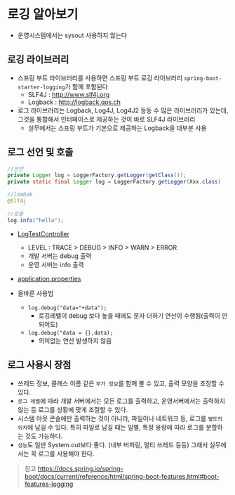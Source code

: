 # 로깅 알아보기

- 운영시스템에서는 sysout 사용하지 않는다

## 로깅 라이브러리

- 스프링 부트 라이브러리를 사용하면 스프링 부트 로깅 라이브러리 `spring-boot-starter-logging`가 함께 포함된다
  - SLF4J : <http://www.slf4j.org>
  - Logback : <http://logback.qos.ch>
- 로그 라이브러리는 Logback, Log4J, Log4J2 등등 수 많은 라이브러리가 있는데, 그것을 통합해서 인터페이스로 제공하는 것이 바로 SLF4J 라이브러리
  - 실무에서는 스프링 부트가 기본으로 제공하는 Logback을 대부분 사용

## 로그 선언 및 호출

```java
//선언
private Logger log = LoggerFactory.getLogger(getClass());
private static final Logger log = LoggerFactory.getLogger(Xxx.class)

//lombok
@Slf4j

//호출
log.info("hello");
```

- [LogTestController](./springmvc/src/main/java/hello/springmvc/basic/LogTestController.java)
  - LEVEL : TRACE > DEBUG > INFO > WARN > ERROR
  - 개발 서버는 debug 출력
  - 운영 서버는 info 출력

- [application.properties](./springmvc/src/main/resources/application.properties)

- 올바른 사용법
  - `log.debug("data="+data");`
    - 로깅레벨이 debug 보다 높을 때에도 문자 더하기 연산이 수행됨(출력이 안되어도)
  - `log.debug("data = {},data);`
    - 의미없는 연산 발생하지 않음

## 로그 사용시 장점

- 쓰레드 정보, 클래스 이름 같은 `부가 정보`를 함께 볼 수 있고, 출력 모양을 조정할 수 있다.
- `로그 레벨`에 따라 개발 서버에서는 모든 로그를 출력하고, 운영서버에서는 출력하지 않는 등 로그를 상황에 맞게 조절할 수 있다.
- 시스템 아웃 콘솔에만 출력하는 것이 아니라, 파일이나 네트워크 등, 로그를 `별도의 위치`에 남길 수 있다. 특히 파일로 남길 때는 일별, 특정 용량에 따라 로그를 분할하는 것도 가능하다.
- `성능`도 일반 System.out보다 좋다. (내부 버퍼링, 멀티 쓰레드 등등) 그래서 실무에서는 꼭 로그를 사용해야 한다.

> 참고
> <https://docs.spring.io/spring-boot/docs/current/reference/html/spring-boot-features.html#boot-features-logging>